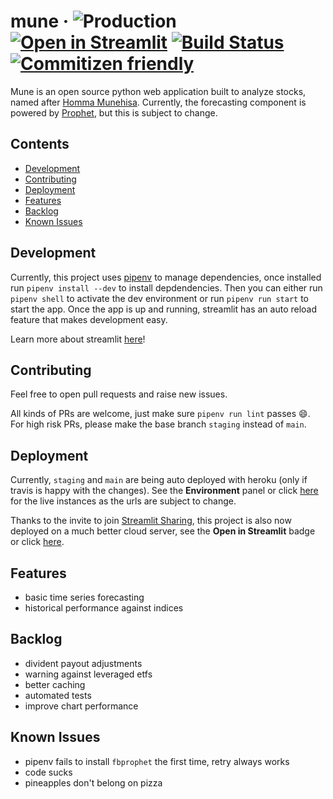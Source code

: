 # mune &middot; ![Production](https://pyheroku-badge.herokuapp.com/?app=mune-production) [![Open in Streamlit](https://static.streamlit.io/badges/streamlit_badge_black_white.svg)](https://share.streamlit.io/h-richard/mune/main/main.py) [![Build Status](https://travis-ci.com/H-Richard/mune.svg?branch=main)](https://travis-ci.com/H-Richard/mune) [![Commitizen friendly](https://img.shields.io/badge/commitizen-friendly-brightgreen.svg)](http://commitizen.github.io/cz-cli/)

Mune is an open source python web application built to analyze stocks, named after [Homma Munehisa](https://en.wikipedia.org/wiki/Homma_Munehisa). Currently, the forecasting component is powered by [Prophet](https://github.com/facebook/prophet), but this is subject to change.


## Contents
- [Development](#development)
- [Contributing](#contributing)
- [Deployment](#deployment)
- [Features](#features)
- [Backlog](#backlog)
- [Known Issues](#known-issues)

## Development

Currently, this project uses [pipenv](https://pypi.org/project/pipenv/) to manage dependencies, once installed run `pipenv install --dev` to install depdendencies. Then you can either run `pipenv shell` to activate the dev environment or run `pipenv run start` to start the app. Once the app is up and running, streamlit has an auto reload feature that makes development easy.

Learn more about streamlit [here](https://streamlit.io/)!

## Contributing

Feel free to open pull requests and raise new issues. 

All kinds of PRs are welcome, just make sure `pipenv run lint` passes :smile:. For high risk PRs, please make the base branch `staging` instead of `main`. 

## Deployment

Currently, `staging` and `main` are being auto deployed with heroku (only if travis is happy with the changes). See the **Environment** panel or click [here](https://github.com/H-Richard/mune/deployments) for the live instances as the urls are subject to change.

Thanks to the invite to join [Streamlit Sharing](https://streamlit.io/sharing), this project is also now deployed on a much better cloud server, see the **Open in Streamlit** badge or click [here](https://share.streamlit.io/h-richard/mune/main/main.py).

## Features

 - basic time series forecasting
 - historical performance against indices

## Backlog 

 - divident payout adjustments
 - warning against leveraged etfs
 - better caching
 - automated tests
 - improve chart performance

## Known Issues
 - pipenv fails to install `fbprophet` the first time, retry always works
 - code sucks
 - pineapples don't belong on pizza
